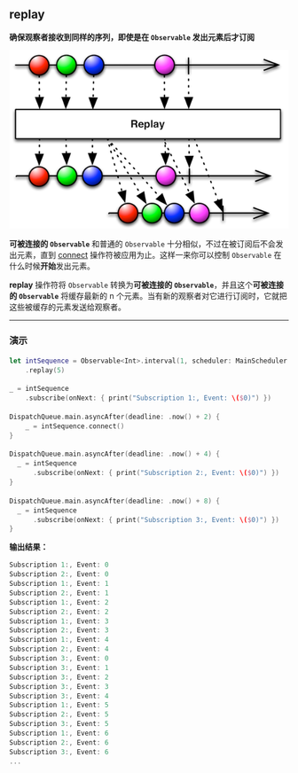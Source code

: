 ## replay

**确保观察者接收到同样的序列，即使是在 `Observable` 发出元素后才订阅**

![](/assets/WhichOperator/Operators/replay.png)

**可被连接的 `Observable`** 和普通的 `Observable` 十分相似，不过在被订阅后不会发出元素，直到 [connect] 操作符被应用为止。这样一来你可以控制 `Observable` 在什么时候**开始**发出元素。

**replay** 操作符将 `Observable` 转换为**可被连接的 `Observable`**，并且这个**可被连接的 `Observable`** 将缓存最新的 n 个元素。当有新的观察者对它进行订阅时，它就把这些被缓存的元素发送给观察者。

---

### 演示

```swift
let intSequence = Observable<Int>.interval(1, scheduler: MainScheduler.instance)
    .replay(5)

_ = intSequence
    .subscribe(onNext: { print("Subscription 1:, Event: \($0)") })

DispatchQueue.main.asyncAfter(deadline: .now() + 2) {
    _ = intSequence.connect()
}

DispatchQueue.main.asyncAfter(deadline: .now() + 4) {
  _ = intSequence
      .subscribe(onNext: { print("Subscription 2:, Event: \($0)") })
}

DispatchQueue.main.asyncAfter(deadline: .now() + 8) {
  _ = intSequence
      .subscribe(onNext: { print("Subscription 3:, Event: \($0)") })
}

```

**输出结果：**

```swift
Subscription 1:, Event: 0
Subscription 2:, Event: 0
Subscription 1:, Event: 1
Subscription 2:, Event: 1
Subscription 1:, Event: 2
Subscription 2:, Event: 2
Subscription 1:, Event: 3
Subscription 2:, Event: 3
Subscription 1:, Event: 4
Subscription 2:, Event: 4
Subscription 3:, Event: 0
Subscription 3:, Event: 1
Subscription 3:, Event: 2
Subscription 3:, Event: 3
Subscription 3:, Event: 4
Subscription 1:, Event: 5
Subscription 2:, Event: 5
Subscription 3:, Event: 5
Subscription 1:, Event: 6
Subscription 2:, Event: 6
Subscription 3:, Event: 6
...
```

[connect]:connect.md
